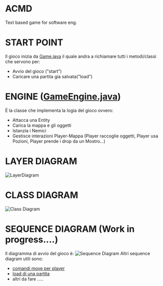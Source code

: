 # ACMD
Text based game for software eng.

# START POINT
Il gioco inizia da [Game.java](https://github.com/PdP03/ACMD/blob/main/src/Game.java) il quale andra a richiamare tutti i metodi/classi che servono per:
* Avvio del gioco ("start")
* Caricare una partita gia salvata("load")

# ENGINE ([GameEngine.java](https://github.com/PdP03/ACMD/blob/main/src/GameEngine.java))
È la classe che implementa la logia del gioco ovvero:
* Attacca una Entity
* Carica la mappa e gli oggetti
* Istanzia i Nemici
* Gestisce interazioni Player-Mappa (Player raccoglie oggetti, Player usa Pozioni, Player prende i drop da un Mostro...)

# LAYER DIAGRAM
![LayerDiagram](http://www.plantuml.com/plantuml/proxy?src=https://raw.githubusercontent.com/PdP03/ACMD/dev/DiagrammiUML/LayerDiagram.puml)

# CLASS DIAGRAM
![Class Diagram](http://www.plantuml.com/plantuml/proxy?src=https://raw.githubusercontent.com/PdP03/ACMD/dev/DiagrammiUML/ClassDiagram.puml)

# SEQUENCE DIAGRAM (Work in progress....)
Il diagramma di avvio del gioco è:
![Sequence Diagram](http://www.plantuml.com/plantuml/proxy?src=https://raw.githubusercontent.com/PdP03/ACMD/dev/DiagrammiUML/SequenceDiagram.puml)
Altri sequence diagram utili sono:
* [comandi move per player](https://github.com/PdP03/ACMD/tree/dev/DiagrammiUML/provvisorio1.puml)
* [load di una partita](https://github.com/PdP03/ACMD/tree/dev/DiagrammiUML/provvisorio2.puml)
* altri da fare .....


